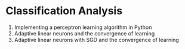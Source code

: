 # Classification Analysis
1. Implementing a perceptron learning algorithm in Python
2. Adaptive linear neurons and the convergence of learning
3. Adaptive linear neurons with SGD and the convergence of learning
